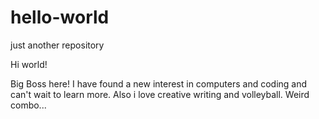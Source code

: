 # hello-world
just another repository

Hi world!

Big Boss here! I have found a new interest in computers and coding and can't wait to learn more.
Also i love creative writing and volleyball. Weird combo...
